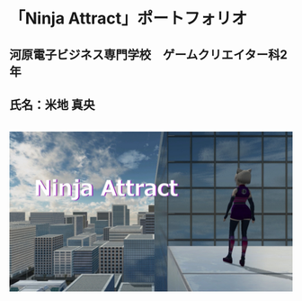 # **「Ninja Attract」ポートフォリオ**<!-- omit in toc -->
## 河原電子ビジネス専門学校　ゲームクリエイター科2年
## 氏名：米地 真央

<!--
1980 * 0.25 = 495
1080 * 0.25 = 270
-->
<br>
<img src = "images/title.jpg" ald = "タイトル" class = "titleImage">
<br>
